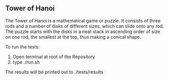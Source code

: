 ## Tower of Hanoi

The Tower of Hanoi is a mathematical game or puzzle. It consists of three rods and a number of disks of different sizes, which can slide onto any rod. The puzzle starts with the disks in a neat stack in ascending order of size on one rod, the smallest at the top, thus making a conical shape. 

To run the tests:

1. Open terminal at root of the Repository
2. type ./run.sh

The results will be printed out to ./tests/results